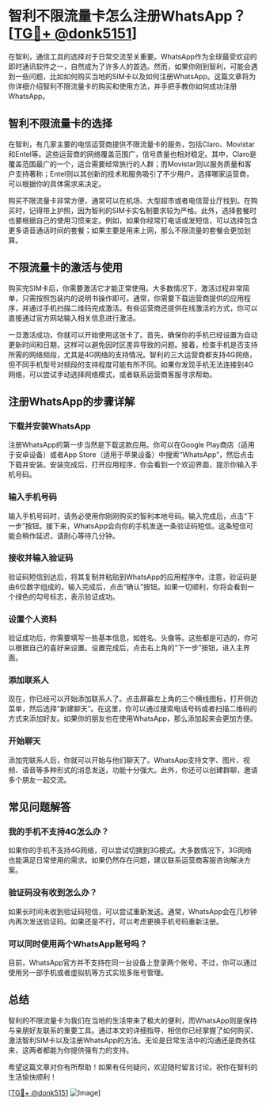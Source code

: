 # 智利不限流量卡怎么注册WhatsApp？[[TG💪+ @donk5151](https://t.me/s/donk5151)]

在智利，通信工具的选择对于日常交流至关重要。WhatsApp作为全球最受欢迎的即时通讯软件之一，自然成为了许多人的首选。然而，如果你刚到智利，可能会遇到一些问题，比如如何购买当地的SIM卡以及如何注册WhatsApp。这篇文章将为你详细介绍智利不限流量卡的购买和使用方法，并手把手教你如何成功注册WhatsApp。

## 智利不限流量卡的选择

在智利，有几家主要的电信运营商提供不限流量卡的服务，包括Claro、Movistar和Entel等。这些运营商的网络覆盖范围广，信号质量也相对稳定。其中，Claro是覆盖范围最广的一个，适合需要经常旅行的人群；而Movistar则以服务质量和客户支持著称；Entel则以其创新的技术和服务吸引了不少用户。选择哪家运营商，可以根据你的具体需求来决定。

购买不限流量卡非常方便，通常可以在机场、大型超市或者电信营业厅找到。在购买时，记得带上护照，因为智利的SIM卡实名制要求较为严格。此外，选择套餐时也要根据自己的使用习惯来定。例如，如果你经常打电话或发短信，可以选择包含更多语音通话时间的套餐；如果主要是用来上网，那么不限流量的套餐会更加划算。

## 不限流量卡的激活与使用

购买完SIM卡后，你需要激活它才能正常使用。大多数情况下，激活过程非常简单，只需按照包装内的说明书操作即可。通常，你需要下载运营商提供的应用程序，并通过手机扫描二维码完成激活。有些运营商还提供在线激活的方式，你可以直接通过官方网站输入相关信息进行激活。

一旦激活成功，你就可以开始使用这张卡了。首先，确保你的手机已经设置为自动更新时间和日期，这样可以避免因时区差异导致的问题。接着，检查手机是否支持所需的网络频段，尤其是4G网络的支持情况。智利的三大运营商都支持4G网络，但不同手机型号对频段的支持程度可能有所不同。如果你发现手机无法连接到4G网络，可以尝试手动选择网络模式，或者联系运营商客服寻求帮助。

## 注册WhatsApp的步骤详解

### 下载并安装WhatsApp

注册WhatsApp的第一步当然是下载这款应用。你可以在Google Play商店（适用于安卓设备）或者App Store（适用于苹果设备）中搜索“WhatsApp”，然后点击下载并安装。安装完成后，打开应用程序，你会看到一个欢迎界面，提示你输入手机号码。

### 输入手机号码

输入手机号码时，请务必使用你刚刚购买的智利本地号码。输入完成后，点击“下一步”按钮。接下来，WhatsApp会向你的手机发送一条验证码短信。这条短信可能会稍作延迟，请耐心等待几分钟。

### 接收并输入验证码

验证码短信到达后，将其复制并粘贴到WhatsApp的应用程序中。注意，验证码是由6位数字组成的。输入完成后，点击“确认”按钮。如果一切顺利，你将会看到一个绿色的勾号标志，表示验证成功。

### 设置个人资料

验证成功后，你需要填写一些基本信息，如姓名、头像等。这些都是可选的，你可以根据自己的喜好来设置。设置完成后，点击右上角的“下一步”按钮，进入主界面。

### 添加联系人

现在，你已经可以开始添加联系人了。点击屏幕左上角的三个横线图标，打开侧边菜单，然后选择“新建聊天”。在这里，你可以通过搜索电话号码或者扫描二维码的方式来添加好友。如果你的朋友也在使用WhatsApp，那么添加起来会更加方便。

### 开始聊天

添加完联系人后，你就可以开始与他们聊天了。WhatsApp支持文字、图片、视频、语音等多种形式的消息发送，功能十分强大。此外，你还可以创建群聊，邀请多个朋友一起交流。

## 常见问题解答

### 我的手机不支持4G怎么办？

如果你的手机不支持4G网络，可以尝试切换到3G模式。大多数情况下，3G网络也能满足日常使用的需求。如果仍然存在问题，建议联系运营商客服咨询解决方案。

### 验证码没有收到怎么办？

如果长时间未收到验证码短信，可以尝试重新发送。通常，WhatsApp会在几秒钟内再次发送验证码。如果还是不行，可以考虑更换手机号码重新注册。

### 可以同时使用两个WhatsApp账号吗？

目前，WhatsApp官方并不支持在同一台设备上登录两个账号。不过，你可以通过使用另一部手机或者虚拟机等方式实现多账号管理。

## 总结

智利的不限流量卡为我们在当地的生活带来了极大的便利，而WhatsApp则是保持与亲朋好友联系的重要工具。通过本文的详细指导，相信你已经掌握了如何购买、激活智利SIM卡以及注册WhatsApp的方法。无论是日常生活中的沟通还是商务往来，这两者都能为你提供强有力的支持。

希望这篇文章对你有所帮助！如果有任何疑问，欢迎随时留言讨论。祝你在智利的生活愉快顺利！

[[TG💪+ @donk5151](https://t.me/s/donk5151) ![Image](https://i.postimg.cc/rwNCRYN7/Snipaste-2025-04-30-17-27-05.png)]